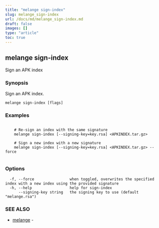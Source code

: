 ```yaml
---
title: "melange sign-index"
slug: melange_sign-index
url: /docs/md/melange_sign-index.md
draft: false
images: []
type: "article"
toc: true
---
```

## melange sign-index

Sign an APK index

### Synopsis

Sign an APK index.

```
melange sign-index [flags]
```

### Examples

```

    # Re-sign an index with the same signature
    melange sign-index [--signing-key=key.rsa] <APKINDEX.tar.gz>

    # Sign a new index with a new signature
    melange sign-index [--signing-key=key.rsa] <APKINDEX.tar.gz> --force
    
```

### Options

```
  -f, --force                when toggled, overwrites the specified index with a new index using the provided signature
  -h, --help                 help for sign-index
      --signing-key string   the signing key to use (default "melange.rsa")
```

### SEE ALSO

* [melange](/docs/md/melange.md)	 - 

